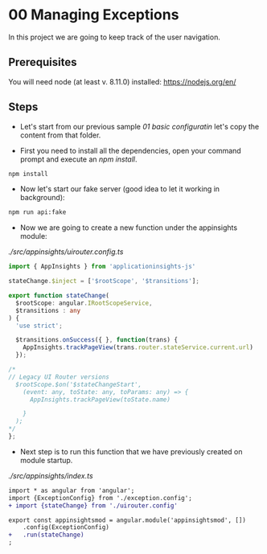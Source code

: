 # 00 Managing Exceptions

In this project we are going to keep track of the user navigation.


## Prerequisites

You will need node (at least v. 8.11.0) installed: https://nodejs.org/en/

## Steps

- Let's start from our previous sample _01 basic configuratin_ let's copy the content from that folder.

- First you need to install all the dependencies, open your command prompt and execute an _npm install_.

```bash
npm install
```

- Now let's start our fake server (good idea to let it working in background):

```bash
npm run api:fake
```
- Now we are going to create a new function under the appinsights module:

_./src/appinsights/uirouter.config.ts_

```typescript
import { AppInsights } from 'applicationinsights-js'

stateChange.$inject = ['$rootScope', '$transitions'];

export function stateChange(
  $rootScope: angular.IRootScopeService,
  $transitions : any
) {
  'use strict';

  $transitions.onSuccess({ }, function(trans) {
    AppInsights.trackPageView(trans.router.stateService.current.url)    
  });

/*
// Legacy UI Router versions
  $rootScope.$on('$stateChangeStart',
    (event: any, toState: any, toParams: any) => {  
      AppInsights.trackPageView(toState.name)

    }
  );  
*/
};
```

- Next step is to run this function that we have previously created on module startup.

_./src/appinsights/index.ts_


```diff
import * as angular from 'angular';
import {ExceptionConfig} from './exception.config';
+ import {stateChange} from './uirouter.config'

export const appinsightsmod = angular.module('appinsightsmod', [])
    .config(ExceptionConfig)
+   .run(stateChange)
;
```

